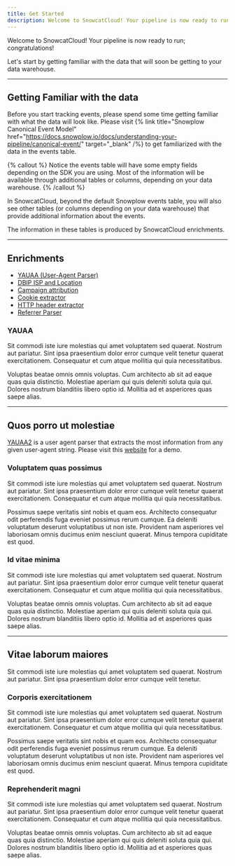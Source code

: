 ```yaml
---
title: Get Started
description: Welcome to SnowcatCloud! Your pipeline is now ready to run; congratulations!
---
```


Welcome to SnowcatCloud! Your pipeline is now ready to run; congratulations!

Let's start by getting familiar with the data that will soon be getting to your data warehouse.

---

## Getting Familiar with the data

Before you start tracking events, please spend some time getting familiar with what the data will look like. Please visit {% link title="Snowplow Canonical Event Model" href="https://docs.snowplow.io/docs/understanding-your-pipeline/canonical-event/" target="_blank" /%} to get familiarized with the data in the events table.

{% callout %}
Notice the events table will have some empty fields depending on the SDK you are using. Most of the information will be available through additional tables or columns, depending on your data warehouse.
{% /callout %}

In SnowcatCloud, beyond the default Snowplow events table, you will also see other tables (or columns depending on your data warehouse) that provide additional information about the events.

The information in these tables is produced by SnowcatCloud enrichments.

---

## Enrichments

- [YAUAA (User-Agent Parser)](#yauaa)
- [DBIP ISP and Location](#db-ip-isp-and-location)
- [Campaign attribution](#campaign-attribution)
- [Cookie extractor](#cookie-extractor)
- [HTTP header extractor](#http-header-extractor)
- [Referrer Parser](#referrer-parse)

### YAUAA

Sit commodi iste iure molestias qui amet voluptatem sed quaerat. Nostrum aut pariatur. Sint ipsa praesentium dolor error cumque velit tenetur quaerat exercitationem. Consequatur et cum atque mollitia qui quia necessitatibus.

Voluptas beatae omnis omnis voluptas. Cum architecto ab sit ad eaque quas quia distinctio. Molestiae aperiam qui quis deleniti soluta quia qui. Dolores nostrum blanditiis libero optio id. Mollitia ad et asperiores quas saepe alias.

---

## Quos porro ut molestiae

[YAUAA2](http://yauaa.basjes.nl/) is a user agent parser that extracts the most information from any given user-agent string. Please visit this [website](https://try.yauaa.basjes.nl/) for a demo.

### Voluptatem quas possimus

Sit commodi iste iure molestias qui amet voluptatem sed quaerat. Nostrum aut pariatur. Sint ipsa praesentium dolor error cumque velit tenetur quaerat exercitationem. Consequatur et cum atque mollitia qui quia necessitatibus.

Possimus saepe veritatis sint nobis et quam eos. Architecto consequatur odit perferendis fuga eveniet possimus rerum cumque. Ea deleniti voluptatum deserunt voluptatibus ut non iste. Provident nam asperiores vel laboriosam omnis ducimus enim nesciunt quaerat. Minus tempora cupiditate est quod.

### Id vitae minima

Sit commodi iste iure molestias qui amet voluptatem sed quaerat. Nostrum aut pariatur. Sint ipsa praesentium dolor error cumque velit tenetur quaerat exercitationem. Consequatur et cum atque mollitia qui quia necessitatibus.

Voluptas beatae omnis omnis voluptas. Cum architecto ab sit ad eaque quas quia distinctio. Molestiae aperiam qui quis deleniti soluta quia qui. Dolores nostrum blanditiis libero optio id. Mollitia ad et asperiores quas saepe alias.

---

## Vitae laborum maiores

Sit commodi iste iure molestias qui amet voluptatem sed quaerat. Nostrum aut pariatur. Sint ipsa praesentium dolor error cumque velit tenetur.

### Corporis exercitationem

Sit commodi iste iure molestias qui amet voluptatem sed quaerat. Nostrum aut pariatur. Sint ipsa praesentium dolor error cumque velit tenetur quaerat exercitationem. Consequatur et cum atque mollitia qui quia necessitatibus.

Possimus saepe veritatis sint nobis et quam eos. Architecto consequatur odit perferendis fuga eveniet possimus rerum cumque. Ea deleniti voluptatum deserunt voluptatibus ut non iste. Provident nam asperiores vel laboriosam omnis ducimus enim nesciunt quaerat. Minus tempora cupiditate est quod.

### Reprehenderit magni

Sit commodi iste iure molestias qui amet voluptatem sed quaerat. Nostrum aut pariatur. Sint ipsa praesentium dolor error cumque velit tenetur quaerat exercitationem. Consequatur et cum atque mollitia qui quia necessitatibus.

Voluptas beatae omnis omnis voluptas. Cum architecto ab sit ad eaque quas quia distinctio. Molestiae aperiam qui quis deleniti soluta quia qui. Dolores nostrum blanditiis libero optio id. Mollitia ad et asperiores quas saepe alias.
